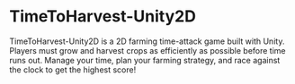 # TimeToHarvest-Unity2D
TimeToHarvest-Unity2D is a 2D farming time-attack game built with Unity. Players must grow and harvest crops as efficiently as possible before time runs out. Manage your time, plan your farming strategy, and race against the clock to get the highest score!
